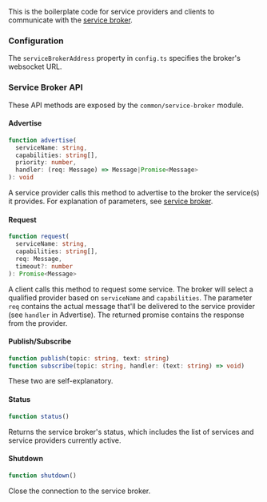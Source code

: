 This is the boilerplate code for service providers and clients to communicate with the [service broker](https://github.com/ken107/service-broker).

### Configuration
The `serviceBrokerAddress` property in `config.ts` specifies the broker's websocket URL.

### Service Broker API
These API methods are exposed by the `common/service-broker` module.

#### Advertise
```typescript
function advertise(
  serviceName: string,
  capabilities: string[],
  priority: number,
  handler: (req: Message) => Message|Promise<Message>
): void
```
A service provider calls this method to advertise to the broker the service(s) it provides.  For explanation of parameters, see [service broker](https://github.com/ken107/service-broker).

#### Request
```typescript
function request(
  serviceName: string,
  capabilities: string[],
  req: Message,
  timeout?: number
): Promise<Message>
```
A client calls this method to request some service.  The broker will select a qualified provider based on `serviceName` and `capabilities`.  The parameter `req` contains the actual message that'll be delivered to the service provider (see `handler` in Advertise).  The returned promise contains the response from the provider.

#### Publish/Subscribe
```typescript
function publish(topic: string, text: string)
function subscribe(topic: string, handler: (text: string) => void)
```
These two are self-explanatory.

#### Status
```typescript
function status()
```
Returns the service broker's status, which includes the list of services and service providers currently active.

#### Shutdown
```typescript
function shutdown()
```
Close the connection to the service broker.
